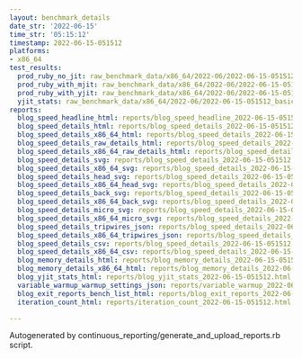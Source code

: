 ```yaml
---
layout: benchmark_details
date_str: '2022-06-15'
time_str: '05:15:12'
timestamp: 2022-06-15-051512
platforms:
- x86_64
test_results:
  prod_ruby_no_jit: raw_benchmark_data/x86_64/2022-06/2022-06-15-051512_basic_benchmark_prod_ruby_no_jit.json
  prod_ruby_with_mjit: raw_benchmark_data/x86_64/2022-06/2022-06-15-051512_basic_benchmark_prod_ruby_with_mjit.json
  prod_ruby_with_yjit: raw_benchmark_data/x86_64/2022-06/2022-06-15-051512_basic_benchmark_prod_ruby_with_yjit.json
  yjit_stats: raw_benchmark_data/x86_64/2022-06/2022-06-15-051512_basic_benchmark_yjit_stats.json
reports:
  blog_speed_headline_html: reports/blog_speed_headline_2022-06-15-051512.html
  blog_speed_details_html: reports/blog_speed_details_2022-06-15-051512.html
  blog_speed_details_x86_64_html: reports/blog_speed_details_2022-06-15-051512.x86_64.html
  blog_speed_details_raw_details_html: reports/blog_speed_details_2022-06-15-051512.raw_details.html
  blog_speed_details_x86_64_raw_details_html: reports/blog_speed_details_2022-06-15-051512.x86_64.raw_details.html
  blog_speed_details_svg: reports/blog_speed_details_2022-06-15-051512.svg
  blog_speed_details_x86_64_svg: reports/blog_speed_details_2022-06-15-051512.x86_64.svg
  blog_speed_details_head_svg: reports/blog_speed_details_2022-06-15-051512.head.svg
  blog_speed_details_x86_64_head_svg: reports/blog_speed_details_2022-06-15-051512.x86_64.head.svg
  blog_speed_details_back_svg: reports/blog_speed_details_2022-06-15-051512.back.svg
  blog_speed_details_x86_64_back_svg: reports/blog_speed_details_2022-06-15-051512.x86_64.back.svg
  blog_speed_details_micro_svg: reports/blog_speed_details_2022-06-15-051512.micro.svg
  blog_speed_details_x86_64_micro_svg: reports/blog_speed_details_2022-06-15-051512.x86_64.micro.svg
  blog_speed_details_tripwires_json: reports/blog_speed_details_2022-06-15-051512.tripwires.json
  blog_speed_details_x86_64_tripwires_json: reports/blog_speed_details_2022-06-15-051512.x86_64.tripwires.json
  blog_speed_details_csv: reports/blog_speed_details_2022-06-15-051512.csv
  blog_speed_details_x86_64_csv: reports/blog_speed_details_2022-06-15-051512.x86_64.csv
  blog_memory_details_html: reports/blog_memory_details_2022-06-15-051512.html
  blog_memory_details_x86_64_html: reports/blog_memory_details_2022-06-15-051512.x86_64.html
  blog_yjit_stats_html: reports/blog_yjit_stats_2022-06-15-051512.html
  variable_warmup_warmup_settings_json: reports/variable_warmup_2022-06-15-051512.warmup_settings.json
  blog_exit_reports_bench_list_html: reports/blog_exit_reports_2022-06-15-051512.bench_list.html
  iteration_count_html: reports/iteration_count_2022-06-15-051512.html

---
```

Autogenerated by continuous_reporting/generate_and_upload_reports.rb script.
